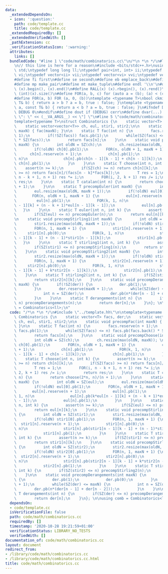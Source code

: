 ```yaml
---
data:
  _extendedDependsOn:
  - icon: ':question:'
    path: code/template.cc
    title: code/template.cc
  _extendedRequiredBy: []
  _extendedVerifiedWith: []
  _pathExtension: cc
  _verificationStatusIcon: ':warning:'
  attributes:
    links: []
  bundledCode: "#line 1 \"code/math/combinatorics.cc\"\n/*\n *\n */\n#line 1 \"code/template.cc\"\
    \n// this line is here for a reason\n#include <bits/stdc++.h>\nusing namespace\
    \ std;\ntypedef long long ll;\ntypedef pair<int, int> ii;\ntypedef vector<int>\
    \ vi;\ntypedef vector<ii> vii;\ntypedef vector<vi> vvi;\ntypedef vector<vii> vvii;\n\
    #define fi first\n#define se second\n#define eb emplace_back\n#define pb push_back\n\
    #define mp make_pair\n#define mt make_tuple\n#define endl '\\n'\n#define ALL(x)\
    \ (x).begin(), (x).end()\n#define RALL(x) (x).rbegin(), (x).rend()\n#define SZ(x)\
    \ (int)(x).size()\n#define FOR(a, b, c) for (auto a = (b); (a) < (c); ++(a))\n\
    #define F0R(a, b) FOR (a, 0, (b))\ntemplate <typename T>\nbool ckmin(T& a, const\
    \ T& b) { return a > b ? a = b, true : false; }\ntemplate <typename T>\nbool ckmax(T&\
    \ a, const T& b) { return a < b ? a = b, true : false; }\n#ifndef DEBUG\n#define\
    \ DEBUG 0\n#endif\n#define dout if (DEBUG) cerr\n#define dvar(...) \" [\" << #__VA_ARGS__\
    \ \": \" << (__VA_ARGS__) << \"] \"\n#line 5 \"code/math/combinatorics.cc\"\n\n\
    template<typename T>\nstruct Combinatorics {\n    static vector<T> facs, der;\n\
    \    static vector<vector<T>> ch, eul, stir1, stir2;\n\n    static void precompFac(int\
    \ maxN) { fac(maxN); }\n\n    static T fac(int n) {\n        facs.reserve(n +\
    \ 1);\n        if(!SZ(facs)) facs.pb(1);\n        while(SZ(facs) <= n) facs.pb(facs.back()\
    \ * SZ(facs));\n        return facs[n];\n    }\n\n    static void precompChoose(int\
    \ maxN) {\n        int oldN = SZ(ch);\n        ch.resize(max(oldN, maxN)); \n\
    \        if(!oldN) ch[0].pb(1);\n        FOR(n, oldN + 1, maxN + 1) {\n      \
    \      ch[n].reserve(n + 1);\n            ch[n].pb(1);\n            FOR(k, 1,\
    \ n)\n                ch[n].pb(ch[n - 1][k - 1] + ch[n - 1][k]);\n           \
    \ ch[n].pb(1);\n        }\n    }\n\n    static T choose(int n, int k) {\n    \
    \    assert(n >= k);\n        if(SZ(ch) >= n) return ch[n][k];\n        if(SZ(facs)\
    \ >= n) return facs[n]/(facs[n - k]*facs[k]);\n        T res = 1;\n        FOR(i,\
    \ n - k + 1, n + 1) res *= i;\n        FOR(i, 2, k + 1) res /= i;\n        return\
    \ res;\n    }\n\n    static T catalan(int n) {\n        return choose(2*n, n)/(n\
    \ + 1);\n    }\n\n    static T precompEuler(int maxN) {\n        int oldN = SZ(eul);\n\
    \        eul.resize(max(oldN, maxN + 1));\n        if(!oldN) eul[0].pb(1);\n \
    \       FOR(n, oldN + 1, maxN + 1) {\n            eul[n].reserve(n + 1);\n   \
    \         eul[n].pb(1);\n            FOR(k, 1, n)\n                eul[n].pb(k*eul[n\
    \ - 1][k] + (n - k + 1)*eul[n - 1][k - 1]);\n            eul[n].pb(1);\n     \
    \   }\n    }\n\n    static T euler(int n, int k) {\n        assert(n >= k);\n\
    \        if(SZ(eul) <= n) precompEuler(n);\n        return eul[n][k];\n    }\n\
    \n    static void precompStirling1(int maxN) {\n        int oldN = SZ(stir1);\n\
    \        stir1.resize(max(oldN, maxN + 1));\n        if(!oldN) stir1[0].pb(1);\n\
    \        FOR(n, 1, maxN + 1) {\n            stir1[n].reserve(n + 1);\n       \
    \     stir1[n].pb(0);\n            FOR(k, 1, n)\n                stir1[n].pb(stir1[n\
    \ - 1][k - 1] + (n - 1)*stir1[n - 1][k]);\n            stir1[n].pb(1);\n     \
    \   }\n    }\n\n    static T stirling1(int n, int k) {\n        assert(n >= k);\n\
    \        if(SZ(stir1) <= n) precompStirling1(n);\n        return stir1[n][k];\n\
    \    }\n\n    static void precompStirling2(int maxN) {\n        int oldN = SZ(stir2);\n\
    \        stir2.resize(max(oldN, maxN + 1));\n        if(!oldN) stir2[0].pb(1);\n\
    \        FOR(n, 1, maxN + 1) {\n            stir2[n].reserve(n + 1);\n       \
    \     stir2[n].pb(0);\n            FOR(k, 1, n)\n                stir2[n].pb(stir2[n\
    \ - 1][k - 1] + k*stir2[n - 1][k]);\n            stir2[n].pb(1);\n        }\n\
    \    }\n\n    static T stirling2(int n, int k) {\n        if(SZ(stir2) <= n) precompStirling2(n);\n\
    \        return stir2[n][k];\n    }\n\n    static void precompDerangements(int\
    \ maxN) {\n        if(!SZ(der)) {\n            der.pb(1);\n            der.pb(0);\n\
    \        }\n        der.reserve(maxN + 1);\n        while(SZ(der) <= maxN) {\n\
    \            int n = SZ(der);\n            der.pb(n*(der[n - 1] + der[n - 2]));\n\
    \        }\n    }\n\n    static T derangements(int n) {\n        if(SZ(der) <=\
    \ n) precompDerangements(n);\n        return der[n];\n    }\n}; \n\nusing comb\
    \ = Combinatorics<ll>;\n"
  code: "/*\n *\n */\n#include \"../template.hh\"\n\ntemplate<typename T>\nstruct\
    \ Combinatorics {\n    static vector<T> facs, der;\n    static vector<vector<T>>\
    \ ch, eul, stir1, stir2;\n\n    static void precompFac(int maxN) { fac(maxN);\
    \ }\n\n    static T fac(int n) {\n        facs.reserve(n + 1);\n        if(!SZ(facs))\
    \ facs.pb(1);\n        while(SZ(facs) <= n) facs.pb(facs.back() * SZ(facs));\n\
    \        return facs[n];\n    }\n\n    static void precompChoose(int maxN) {\n\
    \        int oldN = SZ(ch);\n        ch.resize(max(oldN, maxN)); \n        if(!oldN)\
    \ ch[0].pb(1);\n        FOR(n, oldN + 1, maxN + 1) {\n            ch[n].reserve(n\
    \ + 1);\n            ch[n].pb(1);\n            FOR(k, 1, n)\n                ch[n].pb(ch[n\
    \ - 1][k - 1] + ch[n - 1][k]);\n            ch[n].pb(1);\n        }\n    }\n\n\
    \    static T choose(int n, int k) {\n        assert(n >= k);\n        if(SZ(ch)\
    \ >= n) return ch[n][k];\n        if(SZ(facs) >= n) return facs[n]/(facs[n - k]*facs[k]);\n\
    \        T res = 1;\n        FOR(i, n - k + 1, n + 1) res *= i;\n        FOR(i,\
    \ 2, k + 1) res /= i;\n        return res;\n    }\n\n    static T catalan(int\
    \ n) {\n        return choose(2*n, n)/(n + 1);\n    }\n\n    static T precompEuler(int\
    \ maxN) {\n        int oldN = SZ(eul);\n        eul.resize(max(oldN, maxN + 1));\n\
    \        if(!oldN) eul[0].pb(1);\n        FOR(n, oldN + 1, maxN + 1) {\n     \
    \       eul[n].reserve(n + 1);\n            eul[n].pb(1);\n            FOR(k,\
    \ 1, n)\n                eul[n].pb(k*eul[n - 1][k] + (n - k + 1)*eul[n - 1][k\
    \ - 1]);\n            eul[n].pb(1);\n        }\n    }\n\n    static T euler(int\
    \ n, int k) {\n        assert(n >= k);\n        if(SZ(eul) <= n) precompEuler(n);\n\
    \        return eul[n][k];\n    }\n\n    static void precompStirling1(int maxN)\
    \ {\n        int oldN = SZ(stir1);\n        stir1.resize(max(oldN, maxN + 1));\n\
    \        if(!oldN) stir1[0].pb(1);\n        FOR(n, 1, maxN + 1) {\n          \
    \  stir1[n].reserve(n + 1);\n            stir1[n].pb(0);\n            FOR(k, 1,\
    \ n)\n                stir1[n].pb(stir1[n - 1][k - 1] + (n - 1)*stir1[n - 1][k]);\n\
    \            stir1[n].pb(1);\n        }\n    }\n\n    static T stirling1(int n,\
    \ int k) {\n        assert(n >= k);\n        if(SZ(stir1) <= n) precompStirling1(n);\n\
    \        return stir1[n][k];\n    }\n\n    static void precompStirling2(int maxN)\
    \ {\n        int oldN = SZ(stir2);\n        stir2.resize(max(oldN, maxN + 1));\n\
    \        if(!oldN) stir2[0].pb(1);\n        FOR(n, 1, maxN + 1) {\n          \
    \  stir2[n].reserve(n + 1);\n            stir2[n].pb(0);\n            FOR(k, 1,\
    \ n)\n                stir2[n].pb(stir2[n - 1][k - 1] + k*stir2[n - 1][k]);\n\
    \            stir2[n].pb(1);\n        }\n    }\n\n    static T stirling2(int n,\
    \ int k) {\n        if(SZ(stir2) <= n) precompStirling2(n);\n        return stir2[n][k];\n\
    \    }\n\n    static void precompDerangements(int maxN) {\n        if(!SZ(der))\
    \ {\n            der.pb(1);\n            der.pb(0);\n        }\n        der.reserve(maxN\
    \ + 1);\n        while(SZ(der) <= maxN) {\n            int n = SZ(der);\n    \
    \        der.pb(n*(der[n - 1] + der[n - 2]));\n        }\n    }\n\n    static\
    \ T derangements(int n) {\n        if(SZ(der) <= n) precompDerangements(n);\n\
    \        return der[n];\n    }\n}; \n\nusing comb = Combinatorics<ll>;\n"
  dependsOn:
  - code/template.cc
  isVerificationFile: false
  path: code/math/combinatorics.cc
  requiredBy: []
  timestamp: '2020-10-28 19:21:59+01:00'
  verificationStatus: LIBRARY_NO_TESTS
  verifiedWith: []
documentation_of: code/math/combinatorics.cc
layout: document
redirect_from:
- /library/code/math/combinatorics.cc
- /library/code/math/combinatorics.cc.html
title: code/math/combinatorics.cc
---
```

